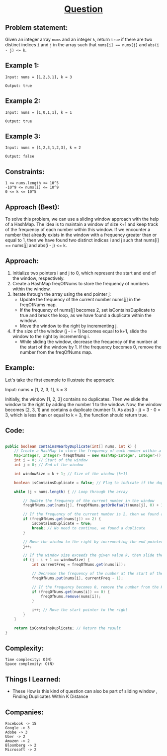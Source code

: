 <h1 align="center"><a href="" target="_blank">Question</a></h1>

## Problem statement:
Given an integer array `nums` and an integer `k`, 
return `true` if there are two distinct indices `i` and `j` in the array 
such that `nums[i] == nums[j]` and `abs(i - j) <= k`.


## Example 1:

```
Input: nums = [1,2,3,1], k = 3

Output: true
```

## Example 2:

```
Input: nums = [1,0,1,1], k = 1

Output: true
```


## Example 3:

```
Input: nums = [1,2,3,1,2,3], k = 2

Output: false
```


## Constraints:

```
1 <= nums.length <= 10^5
-10^9 <= nums[i] <= 10^9
0 <= k <= 10^5

```


 

##  Approach (Best):


To solve this problem, we can use a sliding window approach with the help of a HashMap. The idea is to maintain a window of size k+1 and keep track of the frequency of each number within this window. If we encounter a number that already exists in the window with a frequency greater than or equal to 1, then we have found two distinct indices i and j such that nums[i] == nums[j] and abs(i - j) <= k.

## Approach:

1. Initialize two pointers i and j to 0, which represent the start and end of the window, respectively.
2. Create a HashMap freqOfNums to store the frequency of numbers within the window.
3. Iterate through the array using the end pointer j:
   - Update the frequency of the current number nums[j] in the freqOfNums map.
   - If the frequency of nums[j] becomes 2, set isContainsDuplicate to true and break the loop, as we have found a duplicate within the window.
   - Move the window to the right by incrementing j.
4. If the size of the window (j - i + 1) becomes equal to k+1, slide the window to the right by incrementing i.
   - While sliding the window, decrease the frequency of the number at the start of the window by 1. If the frequency becomes 0, remove the number from the freqOfNums map.

## Example:

Let's take the first example to illustrate the approach:

Input: nums = [1, 2, 3, 1], k = 3

Initially, the window [1, 2, 3] contains no duplicates. Then we slide the window to the right by adding the number 1 to the window. Now, the window becomes [2, 3, 1] and contains a duplicate (number 1). As abs(i - j) = 3 - 0 = 3, which is less than or equal to k = 3, the function should return true.





## Code: 

```java

public boolean containsNearbyDuplicate(int[] nums, int k) {
    // Create a HashMap to store the frequency of each number within a window
    Map<Integer, Integer> freqOfNums = new HashMap<Integer, Integer>();
    int i = 0; // Start of the window
    int j = 0; // End of the window

    int windowSize = k + 1; // Size of the window (k+1)

    boolean isContainsDuplicate = false; // Flag to indicate if the duplicate is found within the window

    while (j < nums.length) { // Loop through the array

        // Update the frequency of the current number in the window
        freqOfNums.put(nums[j], freqOfNums.getOrDefault(nums[j], 0) + 1);

        // If the frequency of the current number is 2, then we found a duplicate within the window
        if (freqOfNums.get(nums[j]) == 2) {
            isContainsDuplicate = true;
            break; // No need to continue, we found a duplicate
        }

        // Move the window to the right by incrementing the end pointer (j)
        j++;

        // If the window size exceeds the given value k, then slide the window to the right by incrementing the start pointer (i)
        if (j - i + 1 == windowSize) {
            int currentFreq = freqOfNums.get(nums[i]);

            // Decrease the frequency of the number at the start of the window by 1
            freqOfNums.put(nums[i], currentFreq - 1);

            // If the frequency becomes 0, remove the number from the HashMap to keep it updated
            if (freqOfNums.get(nums[i]) == 0) {
                freqOfNums.remove(nums[i]);
            }

            i++; // Move the start pointer to the right
        }
    }

    return isContainsDuplicate; // Return the result
}
```







## Complexity:

```
Time complexity: O(N)
Space complexity: O(N)
```

## Things I Learned:

- These How is this kind of question can also be part of sliding window ,  Finding Duplicates Within K Distance
  


## Companies:

```
Facebook -> 15
Google -> 3
Adobe -> 3
Uber -> 2
Amazon -> 2
Bloomberg -> 2
Microsoft -> 2
```





